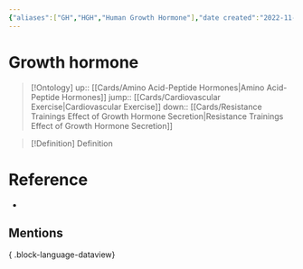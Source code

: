 ```yaml
---
{"aliases":["GH","HGH","Human Growth Hormone"],"date created":"2022-11-30 Wed","edited":"2023-04-06 Thu","dg-publish":true,"permalink":"/cards/growth-hormone/","dgPassFrontmatter":true}
---
```


# Growth hormone

> [!Ontology]
> up:: [[Cards/Amino Acid-Peptide Hormones\|Amino Acid-Peptide Hormones]]
> jump:: [[Cards/Cardiovascular Exercise\|Cardiovascular Exercise]]
> down:: [[Cards/Resistance Trainings Effect of Growth Hormone Secretion\|Resistance Trainings Effect of Growth Hormone Secretion]]

> [!Definition] Definition

# Reference

- 

## Mentions


{ .block-language-dataview}
